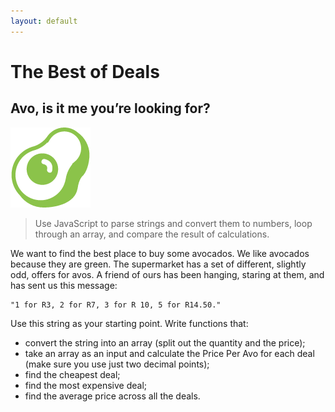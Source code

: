 ```yaml
---
layout: default
---
```


# The Best of Deals

## Avo, is it me you’re looking for?

![](./img/avo.png)

> Use JavaScript to parse strings and convert them to numbers, loop through an array, and compare the result of calculations.

We want to find the best place to buy some avocados. We like avocados because they are green. The supermarket has a set of different, slightly odd, offers for avos. A friend of ours has been hanging, staring at them, and has sent us this message:

```
"1 for R3, 2 for R7, 3 for R 10, 5 for R14.50."
```

Use this string as your starting point. Write functions that:

* convert the string into an array (split out the quantity and the price);
* take an array as an input and calculate the Price Per Avo for each deal (make sure you use just two decimal points);
* find the cheapest deal;
* find the most expensive deal;
* find the average price across all the deals.
